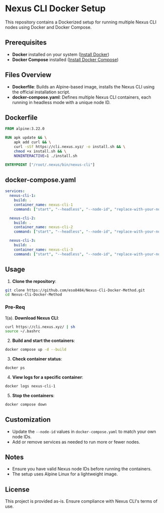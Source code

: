# Nexus CLI Docker Setup

This repository contains a Dockerized setup for running multiple Nexus CLI nodes using Docker and Docker Compose.

## Prerequisites

* **Docker** installed on your system ([Install Docker](https://docs.docker.com/get-docker/))
* **Docker Compose** installed ([Install Docker Compose](https://docs.docker.com/compose/install/))

## Files Overview

* **Dockerfile**: Builds an Alpine-based image, installs the Nexus CLI using the official installation script.
* **docker-compose.yaml**: Defines multiple Nexus CLI containers, each running in headless mode with a unique node ID.

## Dockerfile

```dockerfile
FROM alpine:3.22.0

RUN apk update && \
    apk add curl && \
    curl -sSf https://cli.nexus.xyz/ -o install.sh && \
    chmod +x install.sh && \
    NONINTERACTIVE=1 ./install.sh

ENTRYPOINT ["/root/.nexus/bin/nexus-cli"]
```

## docker-compose.yaml

```yaml
services:
  nexus-cli-1:
    build: .
    container_name: nexus-cli-1
    command: ["start", "--headless", "--node-id", "replace-with-your-node-id-1"]

  nexus-cli-2:
    build: .
    container_name: nexus-cli-2
    command: ["start", "--headless", "--node-id", "replace-with-your-node-id-2"]

  nexus-cli-3:
    build: .
    container_name: nexus-cli-3
    command: ["start", "--headless", "--node-id", "replace-with-your-node-id-3"]
```

## Usage

1. **Clone the repository**:

```bash
git clone https://github.com/eso8484/Nexus-Cli-Docker-Method.git
cd Nexus-Cli-Docker-Method
```
### Pre-Req

1(a). **Download Nexus CLI**:
```bash
curl https://cli.nexus.xyz/ | sh
source ~/.bashrc
```

2. **Build and start the containers**:

```bash
docker compose up -d --build
```

3. **Check container status**:

```bash
docker ps
```

4. **View logs for a specific container**:

```bash
docker logs nexus-cli-1
```

5. **Stop the containers**:

```bash
docker compose down
```

## Customization

* Update the `--node-id` values in `docker-compose.yaml` to match your own node IDs.
* Add or remove services as needed to run more or fewer nodes.

## Notes

* Ensure you have valid Nexus node IDs before running the containers.
* The setup uses Alpine Linux for a lightweight image.

## License

This project is provided as-is. Ensure compliance with Nexus CLI's terms of use.

